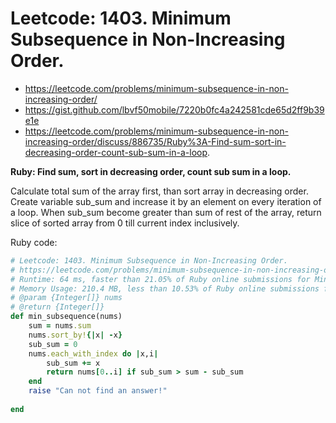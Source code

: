 # Leetcode: 1403. Minimum Subsequence in Non-Increasing Order.

- https://leetcode.com/problems/minimum-subsequence-in-non-increasing-order/
- https://gist.github.com/lbvf50mobile/7220b0fc4a242581cde65d2ff9b39e1e
- https://leetcode.com/problems/minimum-subsequence-in-non-increasing-order/discuss/886735/Ruby%3A-Find-sum-sort-in-decreasing-order-count-sub-sum-in-a-loop.

**Ruby: Find sum, sort in decreasing order, count sub sum in a loop.**


Calculate total sum of the array first, than sort array in decreasing order. Create variable sub_sum and increase it by an element on every iteration of a loop. When sub_sum become greater than sum of rest of the array, return slice of sorted array from 0 till current index inclusively.


Ruby code:
```Ruby
# Leetcode: 1403. Minimum Subsequence in Non-Increasing Order.
# https://leetcode.com/problems/minimum-subsequence-in-non-increasing-order/
# Runtime: 64 ms, faster than 21.05% of Ruby online submissions for Minimum Subsequence in Non-Increasing Order.
# Memory Usage: 210.4 MB, less than 10.53% of Ruby online submissions for Minimum Subsequence in Non-Increasing Order.
# @param {Integer[]} nums
# @return {Integer[]}
def min_subsequence(nums)
    sum = nums.sum
    nums.sort_by!{|x| -x}
    sub_sum = 0
    nums.each_with_index do |x,i|
        sub_sum += x
        return nums[0..i] if sub_sum > sum - sub_sum
    end
    raise "Can not find an answer!"
    
end
```